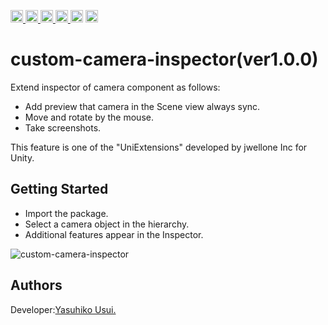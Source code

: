 <p align="left"> 
    <a href="https://github.com/jwellone/custom-camera-inspector/blob/main/LICENSE">
        <img height="20" src="https://img.shields.io/github/license/sourcerer-io/hall-of-fame.svg?colorB=ff0000&style=plastic">
    </a>
    <a href="https://github.com/jwellone">
        <img height="20" src="https://img.shields.io/github/followers/jwellone?label=github&logo=github&style=plastic"/>
    </a>
    <a href="http://twitter.com/jwellone">
        <img height="20" src="https://img.shields.io/twitter/follow/jwellone?label=Twitter&logo=twitter&style=plastic"/>
    </a>
    <a href="https://www.facebook.com/jwellone">
        <img height="20" src="https://img.shields.io/badge/Facebook-1877F2?style=for-the-badge&logo=facebook&logoColor=white&style=plastic"/>
    </a>
    <a>
        <img height="20" src="https://img.shields.io/badge/C%23-239120?style=for-the-badge&logo=c-sharp&logoColor=white&style=plastic">
    </a>
    <a href="https://unity.com">
        <img height="20" src="https://img.shields.io/badge/Unity-100000?style=for-the-badge&logo=unity&logoColor=white&style=plastic">
    </a>    
</p>

# custom-camera-inspector(ver1.0.0)
Extend inspector of camera component as follows:
- Add preview that camera in the Scene view always sync.
- Move and rotate by the mouse.
- Take screenshots.

This feature is one of the "UniExtensions" developed by jwellone Inc for Unity.


## Getting Started
- Import the package.
- Select a camera object in the hierarchy.
- Additional features appear in the Inspector.

![custom-camera-inspector](https://user-images.githubusercontent.com/85072161/127937689-153c0f82-0a45-42fa-973a-cbe976b3f890.gif)

## Authors
Developer:[Yasuhiko Usui.](https://github.com/UsuiYasuhiko-jw1)

